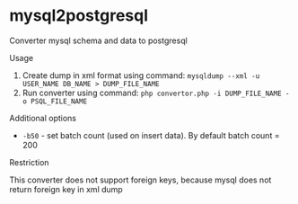 mysql2postgresql
================

Converter mysql schema and data to postgresql

Usage

1. Create dump in xml format using command: `mysqldump --xml -u USER_NAME DB_NAME > DUMP_FILE_NAME`
2. Run converter using command: `php convertor.php -i DUMP_FILE_NAME -o PSQL_FILE_NAME`


Additional options

* `-b50` - set batch count (used on insert data). By default batch count = 200


Restriction

This converter does not support foreign keys, because mysql does not return foreign key in xml dump 